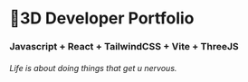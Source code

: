 # 🚀3D Developer Portfolio

### Javascript + React + TailwindCSS + Vite + ThreeJS
###### Life is about doing things that get u nervous.
